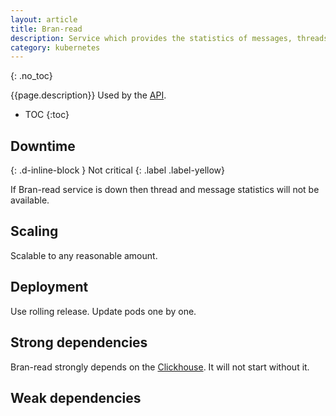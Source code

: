 ```yaml
---
layout: article
title: Bran-read
description: Service which provides the statistics of messages, threads, containers and others.
category: kubernetes
---
```


{: .no_toc}

{{page.description}} Used by the [API](/on-premises/kubernetes/api).

- TOC
{:toc}

## Downtime
{: .d-inline-block }
Not critical
{: .label .label-yellow}

If Bran-read service is down then thread and message statistics will not be available.

## Scaling

Scalable to any reasonable amount.

## Deployment

Use rolling release. Update pods one by one.

## Strong dependencies

Bran-read strongly depends on the [Clickhouse](/on-premises/clickhouse). It will not
start without it.

## Weak dependencies
